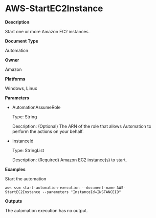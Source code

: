 # AWS\-StartEC2Instance<a name="automation-aws-startec2instance"></a>

**Description**

Start one or more Amazon EC2 instances\.

**Document Type**

Automation

**Owner**

Amazon

**Platforms**

Windows, Linux

**Parameters**
+ AutomationAssumeRole

  Type: String

  Description: \(Optional\) The ARN of the role that allows Automation to perform the actions on your behalf\.
+ InstanceId

  Type: StringList

  Description: \(Required\) Amazon EC2 instance\(s\) to start\.

**Examples**

Start the automation

```
aws ssm start-automation-execution --document-name AWS-StartEC2Instance --parameters "InstanceId=INSTANCEID"
```

**Outputs**

The automation execution has no output\.